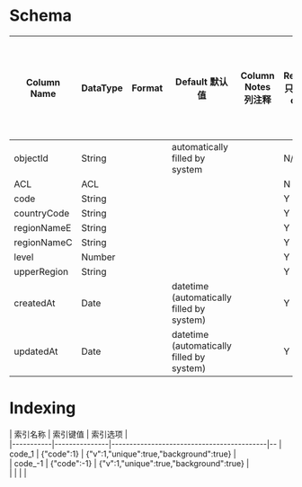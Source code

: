 
# Schema

|  Column Name  |  DataType  |  Format  |  Default 默认值                              |  Column Notes 列注释  |  Readonly 只读 (Yes or No)  |  Required 必填项 (Yes or No)  |  Hidden from client 客户端不可见 (Yes or No)  |  Auto-Increment 自增  |  Rest Auto-Increment to default value 重置自增 自增值重置为列默认值  |  Notes
|---------------|------------|----------|---------------------------------------------|----------------------|---------------------------|----------------------------|-----------------------------------------|---------------------|--------------------------------------------------------|-------
|  objectId     |  String    |          |  automatically filled by system             |                      |  N/A                      |  N/A                       |  N/A                                    |  N/A                |  N/A                                                   |       
|  ACL          |  ACL       |          |                                             |                      |  N                        |  Y                         |  N                                      |  N/A                |  N/A                                                   |       
|  code         |  String    |          |                                             |                      |  Y                        |  Y                         |  N                                      |  N/A                |  N/A                                                   |       
|  countryCode  |  String    |          |                                             |                      |  Y                        |  Y                         |  N                                      |  N/A                |  N/A                                                   |       
|  regionNameE  |  String    |          |                                             |                      |  Y                        |  N                         |  N                                      |  N/A                |  N/A                                                   |       
|  regionNameC  |  String    |          |                                             |                      |  Y                        |  Y                         |  N                                      |  N/A                |  N/A                                                   |       
|  level        |  Number    |          |                                             |                      |  Y                        |  Y                         |  N                                      |  N/A                |  N/A                                                   |       
|  upperRegion  |  String    |          |                                             |                      |  Y                        |  Y                         |  N                                      |  N/A                |  N/A                                                   |       
|  createdAt    |  Date      |          |  datetime (automatically filled by system)  |                      |  Y                        |  N                         |  N                                      |  N/A                |  N/A                                                   |       
|  updatedAt    |  Date      |          |  datetime (automatically filled by system)  |                      |  Y                        |  N                         |  N                                      |  N/A                |  N/A                                                   |       


# Indexing

|  索引名称  |   索引键值     |   索引选项                                  |  
|-----------|---------------|-------------------------------------------|--
|  code_1   |  {"code":1}   |  {"v":1,"unique":true,"background":true}  |  
|  code_-1  |  {"code":-1}  |  {"v":1,"unique":true,"background":true}  |  
|           |               |                                           |  

